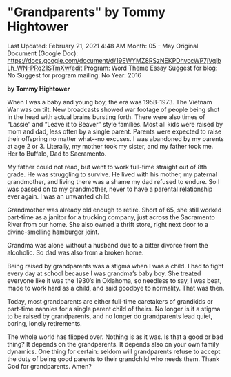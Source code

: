 # "Grandparents" by Tommy Hightower

Last Updated: February 21, 2021 4:48 AM
Month: 05 - May
Original Document (Google Doc): https://docs.google.com/document/d/19EWYMZ8RSzNEKPDhvccWP7jVqlbLh_WN-PRq21STmXw/edit
Program: Word Theme Essay
Suggest for blog: No
Suggest for program mailing: No
Year: 2016

**by Tommy Hightower**

When I was a baby and young boy, the era was 1958-1973. The Vietnam War was on tilt. New broadcasts showed war footage of people being shot in the head with actual brains bursting forth. There were also times of “Lassie” and “Leave it to Beaver” style families. Most all kids were raised by mom and dad, less often by a single parent. Parents were expected to raise their offspring no matter what--no excuses. I was abandoned by my parents at age 2 or 3. Literally, my mother took my sister, and my father took me. Her to Buffalo, Dad to Sacramento.

My father could not read, but went to work full-time straight out of 8th grade. He was struggling to survive. He lived with his mother, my paternal grandmother, and living there was a shame my dad refused to endure. So I was passed on to my grandmother, never to have a parental relationship ever again. I was an unwanted child.

Grandmother was already old enough to retire. Short of 65, she still worked part-time as a janitor for a trucking company, just across the Sacramento River from our home. She also owned a thrift store, right next door to a divine-smelling hamburger joint.

Grandma was alone without a husband due to a bitter divorce from the alcoholic. So dad was also from a broken home.

Being raised by grandparents was a stigma when I was a child. I had to fight every day at school because I was grandma’s baby boy. She treated everyone like it was the 1930’s in Oklahoma, so needless to say, I was beat, made to work hard as a child, and said goodbye to normality. That was then.

Today, most grandparents are either full-time caretakers of grandkids or part-time nannies for a single parent child of theirs. No longer is it a stigma to be raised by grandparents, and no longer do grandparents lead quiet, boring, lonely retirements.

The whole world has flipped over. Nothing is as it was. Is that a good or bad thing? It depends on the grandparents. It depends also on your own family dynamics. One thing for certain: seldom will grandparents refuse to accept the duty of being good parents to their grandchild who needs them. Thank God for grandparents. Amen?
